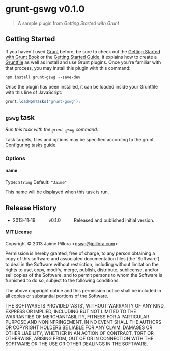 # grunt-gswg v0.1.0

> A sample plugin from *Getting Started with Grunt*

## Getting Started

If you haven't used [Grunt](http://gruntjs.com/) before, be sure to check out the [Getting Started with Grunt Book](http://gswg.io/) or the [Getting Started Guide](http://gruntjs.com/getting-started), it explains how to create a [Gruntfile](http://gruntjs.com/sample-gruntfile) as well as install and use Grunt plugins. Once you're familiar with that process, you may install this plugin with this command:

```shell
npm install grunt-gswg --save-dev
```

Once the plugin has been installed, it can be loaded inside your Gruntfile with this line of JavaScript:

```js
grunt.loadNpmTasks('grunt-gswg');
```

## `gswg` task

*Run this task with the `grunt gswg` command.*

Task targets, files and options may be specified according to the grunt [Configuring tasks](http://gruntjs.com/configuring-tasks) guide.

### Options

#### name
Type: `String`
Default: `"Jaime"`

This name will be displayed when this task is run.

## Release History

 * 2013-11-19   v0.1.0   Released and published initial version.

#### MIT License

Copyright &copy; 2013 Jaime Pillora &lt;gswg@jpillora.com&gt;

Permission is hereby granted, free of charge, to any person obtaining
a copy of this software and associated documentation files (the
'Software'), to deal in the Software without restriction, including
without limitation the rights to use, copy, modify, merge, publish,
distribute, sublicense, and/or sell copies of the Software, and to
permit persons to whom the Software is furnished to do so, subject to
the following conditions:

The above copyright notice and this permission notice shall be
included in all copies or substantial portions of the Software.

THE SOFTWARE IS PROVIDED 'AS IS', WITHOUT WARRANTY OF ANY KIND,
EXPRESS OR IMPLIED, INCLUDING BUT NOT LIMITED TO THE WARRANTIES OF
MERCHANTABILITY, FITNESS FOR A PARTICULAR PURPOSE AND NONINFRINGEMENT.
IN NO EVENT SHALL THE AUTHORS OR COPYRIGHT HOLDERS BE LIABLE FOR ANY
CLAIM, DAMAGES OR OTHER LIABILITY, WHETHER IN AN ACTION OF CONTRACT,
TORT OR OTHERWISE, ARISING FROM, OUT OF OR IN CONNECTION WITH THE
SOFTWARE OR THE USE OR OTHER DEALINGS IN THE SOFTWARE.

